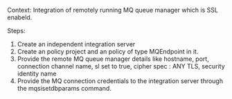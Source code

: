 Context: Integration of remotely running MQ queue manager which is SSL enabeld.


Steps: 

1. Create an independent integration server
2. Create an policy project and an policy of type MQEndpoint in it.
3. Provide the remote MQ queue manager details like hostname, port, connection channel name, sl set to true, cipher spec : ANY TLS, security identity name
4. Provide the MQ connection credentials to the integration server through the mqsisetdbparams command.
